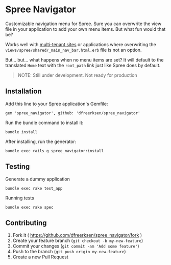 # Spree Navigator

Customizable navigation menu for Spree. Sure you can overwrite the view file in your application to add your own menu items. But what fun would that be?

Works well with [multi-tenant sites](https://github.com/groundctrl/shopping_mall) or applications where overwriting the `views/spree/shared/_main_nav_bar.html.erb` file is not an option.

But... but... what happens when no menu items are set? It will default to the translated `Home` text with the `root_path` link just like Spree does by default.

> NOTE: Still under development. Not ready for production


## Installation

Add this line to your Spree application's Gemfile:

    gem 'spree_navigator', github: 'dfreerksen/spree_navigator'

Run the bundle command to install it:

    bundle install

After installing, run the generator:

    bundle exec rails g spree_navigator:install


## Testing

Generate a dummy application

    bundle exec rake test_app

Running tests

    bundle exec rake spec


## Contributing

1. Fork it ( https://github.com/dfreerksen/spree_navigator/fork )
2. Create your feature branch (`git checkout -b my-new-feature`)
3. Commit your changes (`git commit -am 'Add some feature'`)
4. Push to the branch (`git push origin my-new-feature`)
5. Create a new Pull Request

